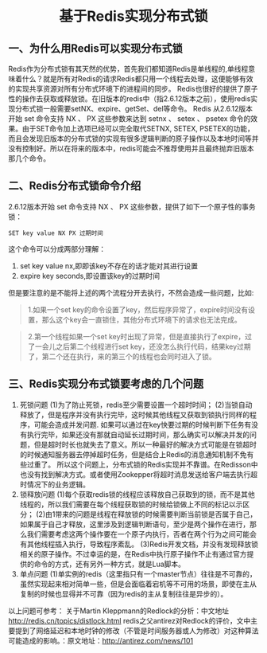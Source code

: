 #     <center>**基于Redis实现分布式锁** </center>

## 一、为什么用Redis可以实现分布式锁
Redis作为分布式锁有其天然的优势，首先我们都知道Redis是单线程的,单线程意味着什么？就是所有对Redis的请求Redis都只用一个线程去处理，这便能够有效的实现共享资源对所有分布式环境下的进程间的同步。
Redis也很好的提供了原子性的操作去获取或释放锁。在旧版本的redis中（指2.6.12版本之前），使用redis实现分布式锁一般需要setNX、expire、getSet、del等命令。 Redis 从2.6.12版本开始 set 命令支持 NX 、 PX 这些参数来达到 setnx 、 setex 、 psetex 命令的效果。由于SET命令加上选项已经可以完全取代SETNX, SETEX, PSETEX的功能，而且会发现旧版本的分布式锁的实现有很多逻辑判断的原子操作以及本地时间等并没有控制好。所以在将来的版本中，redis可能会不推荐使用并且最终抛弃旧版本那几个命令。

## 二、Redis分布式锁命令介绍
2.6.12版本开始 set 命令支持 NX 、 PX 这些参数，提供了如下一个原子性的事务锁：
```properties
SET key value NX PX 过期时间
```
这个命令可以分成两部分理解：
1. set key value nx,即即该key不存在的话才能对其进行设置
2. expire key seconds,即设置该key的过期时间

但是要注意的是不能将上述的两个流程分开去执行，不然会造成一些问题，比如:

>1.如果一个set key的命令设置了key，然后程序异常了，expire时间没有设置，那么这个key会一直锁住，其他分布式环境下的请求也无法完成。

>2.第一个线程如果一个set key时出现了异常，但是直接执行了expire，过了一会儿之后第二个线程进行set key，还没怎么执行代码，结果key过期了，第二个还在执行，来的第三个的线程也会同时进入了锁。

## 三、Redis实现分布式锁要考虑的几个问题
1. 死锁问题
(1)为了防止死锁，redis至少需要设置一个超时时间；
(2)当锁自动释放了，但是程序并没有执行完毕，这时候其他线程又获取到锁执行同样的程序，可能会造成并发问题.
如果可以通过在key快要过期的时候判断下任务有没有执行完毕，如果还没有那就自动延长过期时间，那么确实可以解决并发的问题，但是超时时长也就失去了意义。所以一种最好的解决方式可能是在锁超时的时候通知服务器去停掉超时任务，但是结合上Redis的消息通知机制不免有些过重了。
所以这个问题上，分布式锁的Redis实现并不靠谱。在Redisson中也没有找到解决方式。或者使用Zookepper将超时消息发送给客户端去执行超时情况下的业务逻辑。
2. 锁释放问题
(1)每个获取redis锁的线程应该释放自己获取到的锁，而不是其他线程的，所以我们需要在每个线程获取锁的时候给锁做上不同的标记以示区分；
(2)由1带来的问题是线程在释放锁的时候需要判断当前锁是否属于自己，如果属于自己才释放，这里涉及到逻辑判断语句，至少是两个操作在进行，那么我们需要考虑这两个操作要在一个原子内执行，否者在两个行为之间可能会有其他线程插入执行，导致程序紊乱。
(3)Redis开发文档，并没有发现释放锁相关的原子操作。不过幸运的是，在Redis中执行原子操作不止有通过官方提供的命令的方式，还有另外一种方式，就是Lua脚本。
3. 单点问题
(1)单实例的redis（这里指只有一个master节点）往往是不可靠的，虽然实现起来相对简单一些，但是会面临着宕机等不可用的场景，即使在主从复制的时候也显得并不可靠（因为redis的主从复制往往是异步的）。

以上问题可参考：
关于Martin Kleppmann的Redlock的分析：中文地址 http://redis.cn/topics/distlock.html
redis之父antirez对Redlock的评价，文中主要提到了网络延迟和本地时钟的修改（不管是时间服务器或人为修改）对这种算法可能造成的影响。：原文地址：http://antirez.com/news/101
